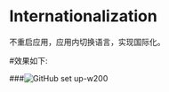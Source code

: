 # Internationalization
不重启应用，应用内切换语言，实现国际化。     

#效果如下:      

###![GitHub set up-w200](https://images2018.cnblogs.com/blog/857497/201711/857497-20171127170116737-2006836595.gif)



